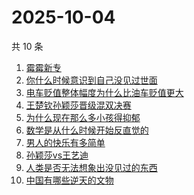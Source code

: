 # 2025-10-04

共 10 条

<!-- BEGIN -->
<!-- 最后更新时间 Sat Oct 04 2025 04:13:34 GMT+0800 (China Standard Time) -->

1. [霉霉新专](https://www.zhihu.com/search?q=霉霉新专)
1. [你什么时候意识到自己没见过世面](https://www.zhihu.com/search?q=你什么时候意识到自己没见过世面)
1. [电车贬值整体幅度为什么比油车贬值更大](https://www.zhihu.com/search?q=电车贬值整体幅度为什么比油车贬值更大)
1. [王楚钦孙颖莎晋级混双决赛](https://www.zhihu.com/search?q=王楚钦孙颖莎晋级混双决赛)
1. [为什么现在那么多小孩得抑郁](https://www.zhihu.com/search?q=为什么现在那么多小孩得抑郁)
1. [数学是从什么时候开始反直觉的](https://www.zhihu.com/search?q=数学是从什么时候开始反直觉的)
1. [男人的快乐有多简单](https://www.zhihu.com/search?q=男人的快乐有多简单)
1. [孙颖莎vs王艺迪](https://www.zhihu.com/search?q=孙颖莎vs王艺迪)
1. [人类是否无法想象出没见过的东西](https://www.zhihu.com/search?q=人类是否无法想象出没见过的东西)
1. [中国有哪些逆天的文物](https://www.zhihu.com/search?q=中国有哪些逆天的文物)

<!-- END -->
